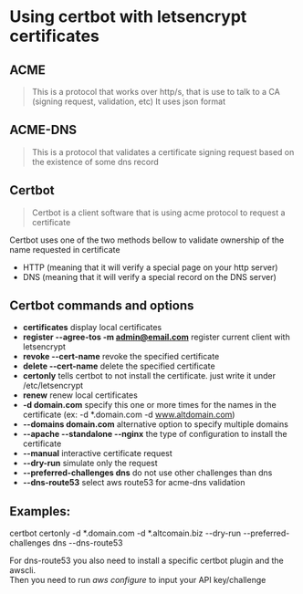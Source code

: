 # Using certbot with letsencrypt certificates


## ACME
> This is a protocol that works over http/s, that is use to talk to a CA (signing request, validation, etc)
> It uses json format

## ACME-DNS
> This is a protocol that validates a certificate signing request based on the existence of some dns record

## Certbot
> Certbot is a client software that is using acme protocol to request a certificate


Certbot uses one of the two methods bellow to validate ownership of the name requested in certificate

- HTTP (meaning that it will verify a special page on your http server)
- DNS (meaning that it will verify a special record on the DNS server)

## Certbot commands and options

- **certificates**  display local certificates
- **register --agree-tos -m admin@email.com** register current client with letsencrypt
- **revoke --cert-name** revoke the specified certificate
- **delete --cert-name** delete the specified certificate
- **certonly** tells certbot to not install the certificate. just write it under /etc/letsencrypt
- **renew** renew local certificates
- **-d domain.com** specify this one or more times for the names in the certificate (ex: -d \*.domain.com -d www.altdomain.com)
- **--domains domain.com** alternative option to specify multiple domains
- **--apache --standalone --nginx** the type of configuration to install the certificate
- **--manual** interactive certificate request
- **--dry-run** simulate only the request
- **--preferred-challenges dns** do not use other challenges than dns
- **--dns-route53** select aws route53 for acme-dns validation

## Examples:

 certbot certonly -d *.domain.com -d *.altcomain.biz --dry-run --preferred-challenges dns --dns-route53

For dns-route53 you also need to install a specific certbot plugin and the awscli.  
Then you need to run *aws configure* to input your API key/challenge


